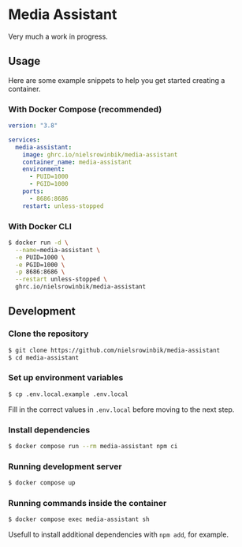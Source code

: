 # Media Assistant

Very much a work in progress.

## Usage

Here are some example snippets to help you get started creating a container.

### With Docker Compose (recommended)

```yaml
version: "3.8"

services:
  media-assistant:
    image: ghrc.io/nielsrowinbik/media-assistant
    container_name: media-assistant
    environment:
      - PUID=1000
      - PGID=1000
    ports:
      - 8686:8686
    restart: unless-stopped
```

### With Docker CLI

```bash
$ docker run -d \
  --name=media-assistant \
  -e PUID=1000 \
  -e PGID=1000 \
  -p 8686:8686 \
  --restart unless-stopped \
  ghrc.io/nielsrowinbik/media-assistant
```

## Development

### Clone the repository

```bash
$ git clone https://github.com/nielsrowinbik/media-assistant
$ cd media-assistant
```

### Set up environment variables

```bash
$ cp .env.local.example .env.local
```

Fill in the correct values in `.env.local` before moving to the next step.

### Install dependencies

```bash
$ docker compose run --rm media-assistant npm ci
```

### Running development server

```bash
$ docker compose up
```

### Running commands inside the container

```bash
$ docker compose exec media-assistant sh
```

Usefull to install additional dependencies with `npm add`, for example.
